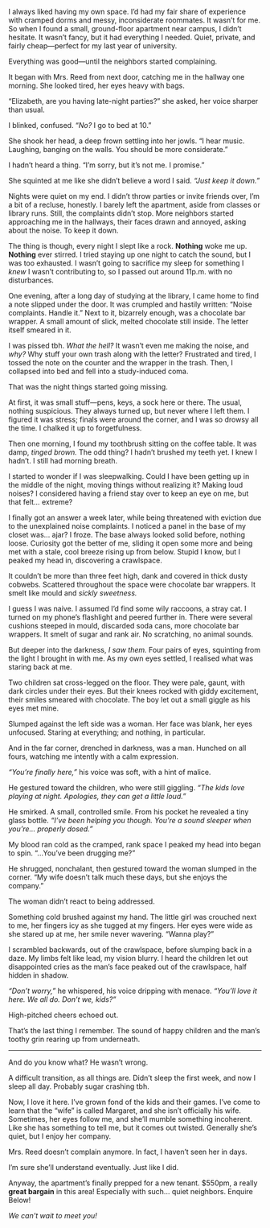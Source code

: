 I always liked having my own space. I’d had my fair share of experience with cramped dorms and messy, inconsiderate roommates. It wasn’t for me. So when I found a small, ground-floor apartment near campus, I didn’t hesitate. It wasn’t fancy, but it had everything I needed. Quiet, private, and fairly cheap—perfect for my last year of university.



Everything was good—until the neighbors started complaining.



It began with Mrs. Reed from next door, catching me in the hallway one morning. She looked tired, her eyes heavy with bags.



“Elizabeth, are you having late-night parties?” she asked, her voice sharper than usual.



I blinked, confused. “*No?* I go to bed at 10.”



She shook her head, a deep frown settling into her jowls. “I hear music. Laughing, banging on the walls. You should be more considerate.”



I hadn’t heard a thing. “I’m sorry, but it’s not me. I promise.”



She squinted at me like she didn’t believe a word I said. *“Just keep it down.”*



Nights were quiet on my end. I didn’t throw parties or invite friends over, I’m a bit of a recluse, honestly. I barely left the apartment, aside from classes or library runs. Still, the complaints didn’t stop. More neighbors started approaching me in the hallways, their faces drawn and annoyed, asking about the noise. To keep it down. 



The thing is though, every night I slept like a rock. **Nothing** woke me up. **Nothing** ever stirred. I tried staying up one night to catch the sound, but I was too exhausted. I wasn’t going to sacrifice my sleep for something I *knew* I wasn’t contributing to, so I passed out around 11p.m. with no disturbances. 



One evening, after a long day of studying at the library, I came home to find a note slipped under the door. It was crumpled and hastily written: “Noise complaints. Handle it.” Next to it, bizarrely enough, was a chocolate bar wrapper. A small amount of slick, melted chocolate still inside. The letter itself smeared in it. 



I was pissed tbh. *What the hell?* It wasn’t even me making the noise, and *why?* Why stuff your own trash along with the letter?  Frustrated and tired, I tossed the note on the counter and the wrapper in the trash. Then, I collapsed into bed and fell into a study-induced coma.



That was the night things started going missing.



At first, it was small stuff—pens, keys, a sock here or there. The usual, nothing suspicious. They always turned up, but never where I left them. I figured it was stress; finals were around the corner, and I was so drowsy all the time. I chalked it up to forgetfulness.



Then one morning, I found my toothbrush sitting on the coffee table. It was damp, *tinged brown.* The odd thing? I hadn’t brushed my teeth yet. I knew I hadn’t. I still had morning breath. 



I started to wonder if I was sleepwalking. Could I have been getting up in the middle of the night, moving things without realizing it? Making loud noises? I considered having a friend stay over to keep an eye on me, but that felt… extreme? 



I finally got an answer a week later, while being threatened with eviction due to the unexplained noise complaints. I noticed a panel in the base of my closet was... ajar? I froze. The base always looked solid before, nothing loose. Curiosity got the better of me, sliding it open some more and being met with a stale, cool breeze rising up from below. Stupid I know, but I peaked my head in, discovering a crawlspace. 



It couldn’t be more than three feet high, dank and covered in thick dusty cobwebs. Scattered throughout the space were chocolate bar wrappers. It smelt like mould and *sickly sweetness.*



I guess I was naive. I assumed I’d find some wily raccoons, a stray cat. I turned on my phone’s flashlight and peered further in. There were several cushions steeped in mould, discarded soda cans, more chocolate bar wrappers. It smelt of sugar and rank air. No scratching, no animal sounds.



But deeper into the darkness, *I saw them.* Four pairs of eyes, squinting from the light I brought in with me. As my own eyes settled, I realised what was staring back at me. 



Two children sat cross-legged on the floor. They were pale, gaunt, with dark circles under their eyes. But their knees rocked with giddy excitement, their smiles smeared with chocolate. The boy let out a small giggle as his eyes met mine. 



Slumped against the left side was a woman. Her face was blank, her eyes unfocused. Staring at everything; and nothing, in particular. 



And in the far corner, drenched in darkness, was a man. Hunched on all fours, watching me intently with a calm expression. 



*“You’re finally here,”* his voice was soft, with a hint of malice. 



He gestured toward the children, who were still giggling.  *“The kids love playing at night. Apologies, they can get a little loud.”*



He smirked. A small, controlled smile. From his pocket he revealed a tiny glass bottle. *“I’ve been helping you though. You’re a sound sleeper when you’re… properly dosed.”*



My blood ran cold as the cramped, rank space I peaked my head into began to spin. “...You’ve been drugging me?” 



He shrugged, nonchalant, then gestured toward the woman slumped in the corner. “My wife doesn’t talk much these days, but she enjoys the company.”



The woman didn’t react to being addressed. 



Something cold brushed against my hand. The little girl was crouched next to me, her fingers icy as she tugged at my fingers. Her eyes were wide as she stared up at me, her smile never wavering. “Wanna play?”



I scrambled backwards, out of the crawlspace, before slumping back in a daze. My limbs felt like lead, my vision blurry. I heard the children let out disappointed cries as the man’s face peaked out of the crawlspace, half hidden in shadow. 



*“Don’t worry,”* he whispered, his voice dripping with menace. *“You’ll love it here. We all do. Don’t we, kids?”*



High-pitched cheers echoed out. 



That’s the last thing I remember. The sound of happy children and the man’s toothy grin rearing up from underneath. 


________________________________________




And do you know what? He wasn’t wrong. 


A difficult transition, as all things are. Didn’t sleep the first week, and now I sleep all day. Probably sugar crashing tbh. 



Now, I love it here. I’ve grown fond of the kids and their games. I’ve come to learn that the “wife” is called Margaret, and she isn’t officially his wife. Sometimes, her eyes follow me, and she’ll mumble something incoherent. Like she has something to tell me, but it comes out twisted. Generally she’s quiet, but I enjoy her company.



Mrs. Reed doesn’t complain anymore. In fact, I haven’t seen her in days. 



I’m sure she’ll understand eventually. Just like I did.



Anyway, the apartment’s finally prepped for a new tenant. $550pm, a really **great bargain** in this area! Especially with such... quiet neighbors. Enquire Below!




*We can’t wait to meet you!*


